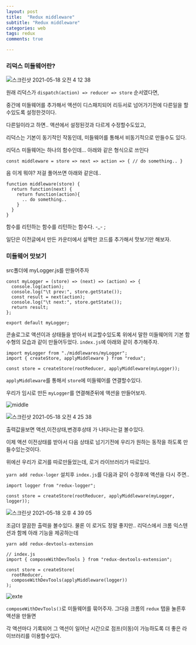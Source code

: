 ```yaml
---
layout: post
title:  "Redux middleware"
subtitle: "Redux middleware"
categories: web
tags: redux
comments: true

---
```


### 리덕스 미들웨어란?

![스크린샷 2021-05-18 오전 4 12 38](https://user-images.githubusercontent.com/56789064/118543502-4aea2f80-b78f-11eb-9e2b-be610d4328cb.png)

원래 리덕스가 `dispatch(action) => reducer => store` 순서였다면, 

중간에 미들웨어를 추가해서 액션이 디스패치되어 리듀서로 넘어가기전에 다른일을 할수있도록 설정한것이다.

다른일이라고 하면.. 액션에서 설정된것과 다르게 수정할수도있고,

리덕스는 기본이 동기적인 작동인데, 미들웨어를 통해서 비동기적으로 만들수도 있다. 

리덕스 미들웨어는 하나의 함수인데... 아래와 같은 형식으로 쓰인다

```
const middleware = store => next => action => { // do something.. }
```

음 이게 뭐야? 저걸 풀어쓰면 아래와 같은데..

```
function middleware(store) {
  return function(next) {
    return function(action){
      .. do something..
    }
  }
}
```
함수를 리턴하는 함수를 리턴하는 함수다. -_- ; 

일단은 이전글에서 만든 카운터에서 살짝만 코드를 추가해서 맛보기만 해보자.

### 미들웨어 맛보기

src폴더에 myLogger.js를 만들어주자
```
const myLogger = (store) => (next) => (action) => {
  console.log(action);
  console.log("\t prev:", store.getState());
  const result = next(action);
  console.log("\t next:", store.getState());
  return result;
};

export default myLogger;
```

콘솔로그로 액션이과 상태들을 받아서 비교할수있도록 위에서 말한 미들웨어의 기본 함수형의 모습과 같이 만들어두었다. `index.js`에 아래와 같이 추가해주자.

```
import myLogger from "./middlewares/myLogger";
import { createStore, applyMiddleware } from "redux";

const store = createStore(rootReducer, applyMiddleware(myLogger));
```

`applyMiddleware`를 통해서 `store`에 미들웨어를 연결할수있다. 

우리가 임시로 만든 `myLogger`를 연결해준뒤에 액션을 만들어보자.

![middle](https://user-images.githubusercontent.com/56789064/118544973-f8aa0e00-b790-11eb-9842-c08977b3ab45.gif)

![스크린샷 2021-05-18 오전 4 25 38](https://user-images.githubusercontent.com/56789064/118545091-1bd4bd80-b791-11eb-81a2-66d40d04c602.png)

출력값을보면 액션,이전상태,변경후상태 가 나타나는걸 볼수있다. 

이제 액션 이전상태를 받아서 다음 상태로 넘기기전에 우리가 원하는 동작을 하도록 만들수있는것이다. 

위에선 우리가 로거를 따로만들었는데, 로거 라이브러리가 따로있다. 

`yarn add redux-loger` 설치후 `index.js`를 다음과 같이 수정후에 액션을 다시 주면..

```
import logger from "redux-logger";

const store = createStore(rootReducer, applyMiddleware(myLogger, logger));
```

![스크린샷 2021-05-18 오후 4 39 05](https://user-images.githubusercontent.com/56789064/118611237-91737480-b7f7-11eb-823e-a08e70ac1a84.png)

조금더 깔끔한 출력을 볼수있다. 물론 이 로거도 정말 좋지만.. 리덕스에서 크롬 익스텐션과 함께 아래 기능을 제공하는데

```
yarn add redux-devtools-extension

// index.js
import { composeWithDevTools } from "redux-devtools-extension";

const store = createStore(
  rootReducer,
  composeWithDevTools(applyMiddleware(logger))
);
```

![exte](https://user-images.githubusercontent.com/56789064/118612991-45c1ca80-b7f9-11eb-8895-06852297a5f9.gif)

`composeWithDevTools()`로 미들웨어를 묶어주자. 그다음 크롬의 `redux` 탭을 눌른후 액션을 만들면

각 액션마다 기록되어 그 액션이 일어난 시간으로 점프(이동)이 가능하도록 더 좋은 라이브러리를 이용할수있다.

